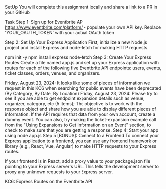 SetUp
You will complete this assignment locally and share a link to a PR in your GitHub

Task
Step 1: Sign up for Eventbrite API
https://www.eventbrite.com/platform/ - populate your own API key. Replace 'YOUR_OAUTH_TOKEN' with your actual OAuth token

Step 2: Set Up Your Express Application
First, initialize a new Node.js project and install Express and node-fetch for making HTTP requests.

npm init -y
npm install express node-fetch
Step 3: Create Your Express Routes
Create a file named app.js and set up your Express application with routes for each of the following five Eventbrite API endpoints: users, events, ticket classes, orders, venues, and organizers.

Friday, August 23, 2024: It looks like some of pieces of information we request in this KC6 when searching for public events have been deprecated (By Category, By Date, By Location)
Friday, August 23, 2024: Please try to see if you are able to get endpoint expansion details such as venue, organizer, category, etc (5 items); The objective is to work with the response object and share how you are able to display different pieces of information. If the API requires that data from your own account, create a dummy event. You can also, try making the ticket-expansion example call from the "Using Expansions to Get Information on an Event" section, to check to make sure that you are getting a response.
Step 4: Start your app using node app.js
Step 5 [BONUS]: Connect to a Frontend
To connect your Express application to a frontend, you can use any frontend framework or library (e.g., React, Vue, Angular) to make HTTP requests to your Express routes.

If your frontend is in React, add a proxy value to your package.json file pointing to your Express server's URL. This tells the development server to proxy any unknown requests to your Express server.



KC6: Express Routes on the Eventbrite API